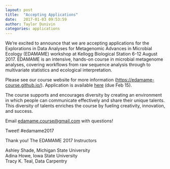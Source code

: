 ```yaml
---
layout: post
title:  "Accepting Applications"
date:   2017-01-03 09:53:59
author: Taylor Dunivin
categories: applications
---
```


We’re excited to announce that we are accepting applications for the Explorations in Data Analyses for Metagenomic Advances in Microbial Ecology (EDAMAME) workshop at Kellogg Biological Station 6-12 August 2017.  EDAMAME is an intensive, hands-on course in microbial metagenome analyses, covering workflows from raw sequence analysis through to multivariate statistics and ecological interpretation.  

Please see our course website for more information (https://edamame-course.github.io/).  Application is available [here](https://docs.google.com/forms/d/1LCU3OV_P-zBHSXKuCYPD0Wag-huqyHtFxqPmOt-n5xU) (due Feb 15).

The course supports and encourages diversity by creating an environment in which people can communicate effectively and share their unique talents. This diversity of talents enriches the course by fueling creativity, innovation, and success.

Email edamame.course@gmail.com with questions!

Tweet!  #edamame2017

Thank you!
The EDAMAME 2017 Instructors

Ashley Shade, Michigan State University  
Adina Howe, Iowa State University  
Tracy K. Teal, Data Carpentry  
